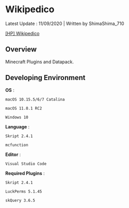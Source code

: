 # Wikipedico
Latest Update : 11/09/2020 | Written by ShimaShima_710

[[HP] Wikipedico](https://wikipedico.studio.site)

## Overview
Minecraft Plugins and Datapack.

## Developing Environment
**OS** :

	macOS 10.15.5/6/7 Catalina

	macOS 11.0.1 RC2

	Windows 10

**Language** :

	Skript 2.4.1

	mcfunction

**Editor** :

	Visual Studio Code

**Required Plugins** :

	Skript 2.4.1

	LuckPerms 5.1.45

	skQuery 3.6.5
